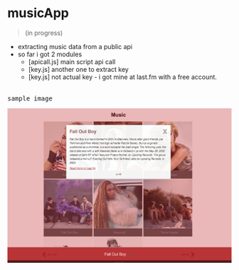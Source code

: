 # musicApp
> (in progress)

- extracting music data from a public api
- so far i got 2 modules
    + [apicall.js] main script api call
    + [key.js] another one to extract key
    + [key.js] not actual key - i got mine at last.fm with a free account.




<br/>
<kbd>sample image</kbd>
<br />

![](images/latest.png)

<br/>
